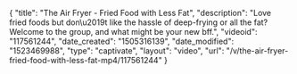 {
    "title": "The Air Fryer - Fried Food with Less Fat",
    "description": "Love fried foods but don\u2019t like the hassle of deep-frying or all the fat?  Welcome to the group, and what might be your new bff.",
    "videoid": "117561244",
    "date_created": "1505316139",
    "date_modified": "1523469988",
    "type": "captivate",
    "layout": "video",
    "url": "\/v\/the-air-fryer-fried-food-with-less-fat-mp4\/117561244"
}